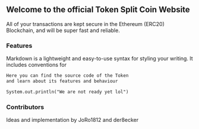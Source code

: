 ## Welcome to the official Token Split Coin Website

All of your transactions are kept secure in the Ethereum (ERC20) Blockchain, and will be super fast and reliable.


### Features

Markdown is a lightweight and easy-to-use syntax for styling your writing. It includes conventions for

```markdown
Here you can find the source code of the Token 
and learn about its features and behaviour

System.out.println("We are not ready yet lol")
```
### Contributors
Ideas and implementation by JoRo1812 and der8ecker

